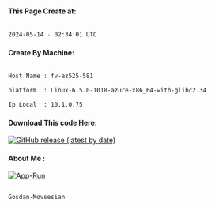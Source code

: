
   
#### This Page Create at:

```bash

2024-05-14 - 02:34:01 UTC

```

#### Create By Machine:

```bash

Host Name : fv-az525-581

platform  : Linux-6.5.0-1018-azure-x86_64-with-glibc2.34

Ip Local  : 10.1.0.75

```
#### Download This code Here:

[![GitHub release (latest by date)](https://img.shields.io/github/v/release/Gosdan-Movsesian/Gosdan?style=for-the-badge&label=Download)](https://github.com/Gosdan-Movsesian/Gosdan/releases) 

</p> 

#### About Me :

[![App-Run](https://github.com/Gosdan-Movsesian/Gosdan/actions/workflows/App-Run.yml/badge.svg)](https://github.com/Gosdan-Movsesian/Gosdan/actions/workflows/App-Run.yml)

```bash

Gosdan-Movsesian

```

